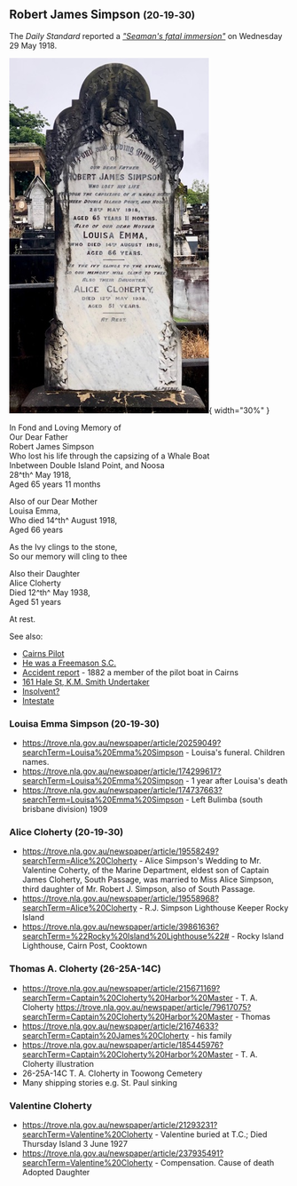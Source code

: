 ## Robert James Simpson <small>(20‑19‑30)</small>

The *Daily Standard* reported a *["Seaman's fatal immersion"](https://trove.nla.gov.au/newspaper/article/179405429?searchTerm=%22Robert%20Simpson%22)* on Wednesday 29 May 1918. 

![Robert James Simpson's headstone](../assets/robert-james-simpson-headstone.jpg){ width="30%" }  

>
In Fond and Loving Memory 
of <br>
Our Dear Father <br>
Robert James Simpson <br>
Who lost his life 
through the capsizing of a Whale Boat <br>
Inbetween Double Island Point, and Noosa <br>
28^th^ May 1918, <br>
Aged 65 years 11 months <br>
>
>
Also of our Dear Mother <br>
Louisa Emma, <br>
Who died 14^th^ August 1918, <br>
Aged 66 years <br>
>
>
As the Ivy clings to the stone, <br>
So our memory will cling to thee <br>
>
Also their Daughter <br>
Alice Cloherty <br>
Died 12^th^ May 1938,  <br>
Aged 51 years <br>
>
>
At rest.
>

See also:

- [Cairns Pilot](https://trove.nla.gov.au/newspaper/article/40291149)
- [He was a Freemason S.C.](https://trove.nla.gov.au/newspaper/article/215428272?searchTerm=%22Robert%20Simpson%22)
- [Accident report](https://trove.nla.gov.au/newspaper/article/188926175) - 1882 a member of the pilot boat in Cairns
- [161 Hale St, K.M. Smith Undertaker](https://trove.nla.gov.au/newspaper/article/175196687)
- [Insolvent?](https://trove.nla.gov.au/newspaper/article/3439159?searchTerm=%22Robert%20Simpson%22) 
- [Intestate](https://trove.nla.gov.au/newspaper/article/20255673?searchTerm=Louisa%20Emma%20Simpson) 

### Louisa Emma Simpson (20‑19‑30)

- https://trove.nla.gov.au/newspaper/article/20259049?searchTerm=Louisa%20Emma%20Simpson - Louisa's funeral. Children names. 
- https://trove.nla.gov.au/newspaper/article/174299617?searchTerm=Louisa%20Emma%20Simpson - 1 year after Louisa's death
- https://trove.nla.gov.au/newspaper/article/174737663?searchTerm=Louisa%20Emma%20Simpson - Left Bulimba (south brisbane division) 1909

### Alice Cloherty (20‑19‑30)

- https://trove.nla.gov.au/newspaper/article/19558249?searchTerm=Alice%20Cloherty - Alice Simpson's Wedding to Mr. Valentine Coherty, of the Marine Department, eldest son of Captain James Cloherty, South Passage, was married to Miss Alice Simpson, third daughter of Mr. Robert J. Simpson, also of South Passage.
- https://trove.nla.gov.au/newspaper/article/19558968?searchTerm=Alice%20Cloherty - R.J. Simpson Lighthouse Keeper Rocky Island
- https://trove.nla.gov.au/newspaper/article/39861636?searchTerm=%22Rocky%20Island%20Lighthouse%22# - Rocky Island Lighthouse, Cairn Post, Cooktown

### Thomas A. Cloherty (26-25A-14C)
 
- https://trove.nla.gov.au/newspaper/article/215671169?searchTerm=Captain%20Cloherty%20Harbor%20Master - T. A. Cloherty
https://trove.nla.gov.au/newspaper/article/79617075?searchTerm=Captain%20Cloherty%20Harbor%20Master - Thomas
- https://trove.nla.gov.au/newspaper/article/21674633?searchTerm=Captain%20James%20Cloherty - his family
- https://trove.nla.gov.au/newspaper/article/185445976?searchTerm=Captain%20Cloherty%20Harbor%20Master - T. A. Cloherty illustration
- 26-25A-14C T. A. Cloherty in Toowong Cemetery
- Many shipping stories e.g. St. Paul sinking

### Valentine Cloherty

- https://trove.nla.gov.au/newspaper/article/21293231?searchTerm=Valentine%20Cloherty - Valentine buried at T.C.; Died Thursday Island 3 June 1927
- https://trove.nla.gov.au/newspaper/article/237935491?searchTerm=Valentine%20Cloherty - Compensation. Cause of death Adopted Daughter
